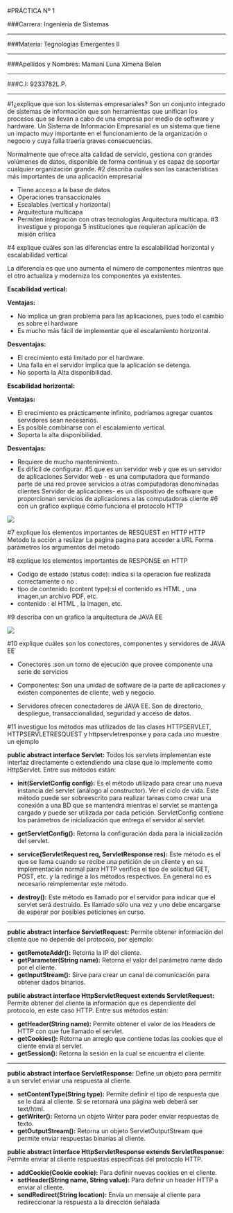 #PRÁCTICA Nº 1

###Carrera: Ingenieria de Sistemas                        
______________________
###Materia: Tegnologías Emergentes II
______________________
###Apellidos y Nombres: Mamani Luna Ximena Belen
______________________
###C.I: 9233782L.P.
______________________

#1¿explique que son los sistemas empresariales?
Son un conjunto integrado de sistemas de información que son herramientas que unifican los procesos que se llevan a cabo de una empresa por medio de software y hardware.
Un Sistema de Información Empresarial es un sistema que tiene un
impacto muy importante en el funcionamiento de la organización o
negocio y cuya falla traería graves consecuencias.

Normalmente que ofrece alta calidad de servicio, gestiona con
grandes volúmenes de datos, disponible de forma continua y es
capaz de soportar cualquier organización grande.
#2 describa cuales son las características más importantes de una aplicación empresarial
- Tiene acceso a la base de datos 
- Operaciones transaccionales
- Escalables  (vertical y horizontal)
- Arquitectura multicapa
- Permiten integración con otras tecnologías
 Arquitectura multicapa.
#3 investigue y proponga 5 instituciones que requieran aplicación de misión critica

#4 explique cuáles son las diferencias entre la escalabilidad horizontal y escalabilidad vertical

La diferencia es que uno aumenta el número de componentes mientras que el otro actualiza y moderniza los componentes ya existentes.

**Escabilidad vertical:**

**Ventajas:**

   - No implica un gran problema para las aplicaciones, pues todo el cambio es sobre el hardware
   - Es mucho más fácil de implementar que el escalamiento horizontal.


**Desventajas:**

- El crecimiento está limitado por el hardware.
- Una falla en el servidor implica que la aplicación se detenga.
- No soporta la Alta disponibilidad.


**Escabilidad horizontal:**

**Ventajas:**


- El crecimiento es prácticamente infinito, podríamos agregar cuantos servidores sean necesarios.
- Es posible combinarse con el escalamiento vertical.
- Soporta la alta disponibilidad.


**Desventajas:**

- Requiere de mucho mantenimiento.
- Es difícil de configurar.
#5 que es un servidor web y que es un servidor de aplicaciones
Servidor web -  es una computadora que formando parte de una red provee servicios a otras computadoras denominadas clientes 
Servidor de aplicaciones-  es un dispositivo de software que proporcionan servicios de aplicaciones a las computadoras cliente
#6 con un gráfico explique cómo funciona el protocolo HTTP

![](https://huguidugui.files.wordpress.com/2013/10/peticion.png)


#7 explique los elementos importantes de RESQUEST en HTTP
HTTP Metodo la acción a reslizar
La pagina pagina para acceder a URL
Forma parámetros los argumentos del metodo

#8 explique los elementos importantes de RESPONSE en HTTP

- Codigo de estado (status code): indica si la operacion fue realizada correctamente o no .
- tipo de contenido (content type):si el contenido es HTML , una imagen,un archivo PDF, etc.
- contenido : el HTML , la imagen, etc.

#9 describa con un grafico la arquitectura de JAVA EE

![](https://image.slidesharecdn.com/jatunandjavaee-110905104600-phpapp02/95/desarrollo-de-aplicaciones-empresariales-con-java-ee-4-728.jpg?cb=1316098712)

#10 explique cuáles son los conectores, componentes y servidores de JAVA EE
- Conectores :son un torno de ejecución que provee componente una serie de servicios 

- Componentes: Son una unidad de software de la parte de aplicaciones y 
existen componentes de cliente, web y negocio.
- Servidores  ofrecen conectadores de JAVA EE. Son de directorio, despliegue, transaccionalidad, seguridad y acceso de datos.

#11 investigue los métodos mas utilizados de las clases HTTPSERVLET, HTTPSERVLETRESQUEST y httpservletresponse y para cada uno muestre un ejemplo



**public abstract interface Servlet:** Todos los servlets implementan este interfaz directamente o extendiendo una clase que lo implemente como HttpServlet. Entre sus métodos están:

- **init(ServletConfig config):** Es el método utilizado para crear una nueva instancia del servlet (análogo al constructor). Ver el ciclo de vida. Este método puede ser sobreescrito para realizar tareas como crear una conexión a una BD que se mantendrá mientras el servlet se mantenga cargado y puede ser utilizada por cada petición. ServletConfig contiene los parámetros de inicialización que entrega el servidor al servlet.
   
- **getServletConfig():** Retorna la configuración dada para la inicialización del servlet.
   
- **service(ServletRequest req, ServletResponse res):** Este método es el que se llama cuando se recibe una petición de un cliente y en su implementación normal para HTTP verifica el tipo de solicitud GET, POST, etc. y la redirige a los métodos respectivos. En general no es necesario reimplementar este método.
   
- **destroy():** Este método es llamado por el servidor para indicar que el servlet será destruido. Es llamado sólo una vez y uno debe encargarse de esperar por posibles peticiones en curso.


---------------------------------------------------------
**public abstract interface ServletRequest:** Permite obtener información del cliente que no depende del protocolo, por ejemplo:

- **getRemoteAddr():** Retorna la IP del cliente.
- **getParameter(String name):** Retorna el valor del parámetro name dado por el cliente.
- **getInputStream():** Sirve para crear un canal de comunicación para obtener dados binarios.

**public abstract interface HttpServletRequest extends ServletRequest:** Permite obtener del cliente la información que es dependiente del protocolo, en este caso HTTP. Entre sus métodos están:

- **getHeader(String name):** Permite obtener el valor de los Headers de HTTP con que fue llamado el servlet.
- **getCookies():** Retorna un arreglo que contiene todas las cookies que el cliente envía al servlet.
- **getSession():** Retorna la sesión en la cual se encuentra el cliente.

--------------------------------------------------------

**public abstract interface ServletResponse:** Define un objeto para permitir a un servlet enviar una respuesta al cliente.

- **setContentType(String type):** Permite definir el tipo de respuesta que se le dará al cliente. Si se retornará una página web deberá ser text/html.
- **getWriter():** Retorna un objeto Writer para poder enviar respuestas de texto.
- **getOutputStream():** Retorna un objeto ServletOutputStream que permite enviar respuestas binarias al cliente.

**public abstract interface HttpServletResponse extends ServletResponse:** Permite enviar al cliente respuestas específicas del protocolo HTTP.

- **addCookie(Cookie cookie):** Para definir nuevas cookies en el cliente.
- **setHeader(String name, String value):** Para definir un header HTTP a enviar al cliente.
- **sendRedirect(String location):** Envía un mensaje al cliente para redireccionar la respuesta a la dirección señalada
  
